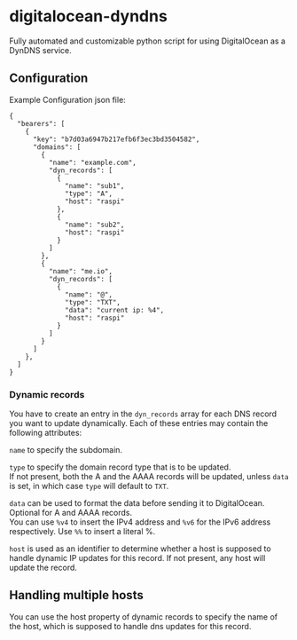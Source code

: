 # digitalocean-dyndns
Fully automated and customizable python script for using DigitalOcean as a DynDNS service.

## Configuration
Example Configuration json file:
```
{
  "bearers": [
    {
      "key": "b7d03a6947b217efb6f3ec3bd3504582",
      "domains": [
        {
          "name": "example.com",
          "dyn_records": [
            {
              "name": "sub1",
              "type": "A",
              "host": "raspi"
            },
            {
              "name": "sub2",
              "host": "raspi"
            }
          ]
        },
        {
          "name": "me.io",
          "dyn_records": [
            {
              "name": "@",
              "type": "TXT",
              "data": "current ip: %4",
              "host": "raspi"
            }
          ]
        }
      ]
    },
  ]
}
```

### Dynamic records
You have to create an entry in the `dyn_records` array for each DNS record you want to update dynamically. Each of these entries may contain the following attributes:

`name` to specify the subdomain.

`type` to specify the domain record type that is to be updated.  
If not present, both the A and the AAAA records will be updated, unless `data` is set, in which case `type` will default to `TXT`.

`data` can be used to format the data before sending it to DigitalOcean.  
Optional for A and AAAA records.  
You can use `%v4` to insert the IPv4 address and `%v6` for the IPv6 address respectively. Use `%%` to insert a literal %.

`host` is used as an identifier to determine whether a host is supposed to handle dynamic IP updates for this record.
If not present, any host will update the record.

## Handling multiple hosts
You can use the host property of dynamic records to specify the name of the host, which is supposed to handle dns updates for this record.
